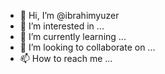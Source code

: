 - 👋 Hi, I’m @ibrahimyuzer
- 👀 I’m interested in ...
- 🌱 I’m currently learning ...
- 💞️ I’m looking to collaborate on ...
- 📫 How to reach me ...

<!---
ibrahimyuzer/ibrahimyuzer is a ✨ special ✨ repository because its `README.md` (this file) appears on your GitHub profile.
You can click the Preview link to take a look at your changes.
--->
